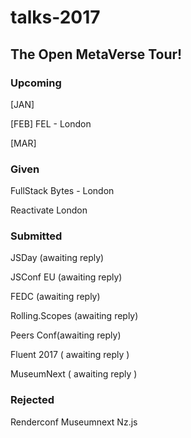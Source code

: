 # talks-2017

The Open MetaVerse Tour!
---
### Upcoming
[JAN]

[FEB] FEL - London

[MAR]

### Given

FullStack Bytes - London

Reactivate London


### Submitted

JSDay (awaiting reply)

JSConf EU (awaiting reply)

FEDC (awaiting reply)

Rolling.Scopes (awaiting reply)

Peers Conf(awaiting reply)

Fluent 2017 ( awaiting reply )

MuseumNext ( awaiting reply )

### Rejected

Renderconf
Museumnext
Nz.js
